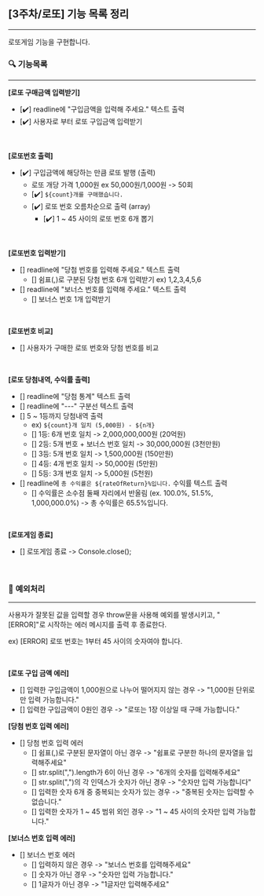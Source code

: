 ## **[3주차/로또] 기능 목록 정리**

<hr>
로또게임 기능을 구현합니다.

<br>

### 🔍 **기능목록**

<hr>

**[로또 구매금액 입력받기]**

- [✔️] readline에 "구입금액을 입력해 주세요." 텍스트 출력
- [✔️] 사용자로 부터 로또 구입금액 입력받기

<br>

**[로또번호 출력]**

- [✔️] 구입금액에 해당하는 만큼 로또 발행 (출력)
  - 로또 개당 가격 1,000원 ex 50,000원/1,000원 -> 50회
  - [✔️] `${count}개를 구매했습니다.`
  - [✔️] 로또 번호 오름차순으로 출력 (array)
    - [✔️] 1 ~ 45 사이의 로또 번호 6개 뽑기

<br>

**[로또번호 입력받기]**

- [] readline에 "당첨 번호를 입력해 주세요." 텍스트 출력
  - [] 쉼표(,)로 구분된 당첨 번호 6개 입력받기 ex) 1,2,3,4,5,6
- [] readline에 "보너스 번호를 입력해 주세요." 텍스트 출력
  - [] 보너스 번호 1개 입력받기

<br>

**[로또번호 비교]**

- [] 사용자가 구매한 로또 번호와 당첨 번호를 비교

<br>

**[로또 당첨내역, 수익률 출력]**

- [] readline에 "당첨 통계" 텍스트 출력
- [] readline에 "---" 구분선 텍스트 출력
- [] 5 ~ 1등까지 당첨내역 출력
  - ex) `${count}개 일치 (5,000원) - ${n개}`
  - [] 1등: 6개 번호 일치 -> 2,000,000,000원 (20억원)
  - [] 2등: 5개 번호 + 보너스 번호 일치 -> 30,000,000원 (3천만원)
  - [] 3등: 5개 번호 일치 -> 1,500,000원 (150만원)
  - [] 4등: 4개 번호 일치 -> 50,000원 (5만원)
  - [] 5등: 3개 번호 일치 -> 5,000원 (5천원)
- [] readline에 `총 수익률은 ${rateOfReturn}%입니다.` 수익률 텍스트 출력
  - [] 수익률은 소수점 둘째 자리에서 반올림 (ex. 100.0%, 51.5%, 1,000,000.0%) -> 총 수익률은 65.5%입니다.

<br>

**[로또게임 종료]**

- [] 로또게임 종료 -> Console.close();

<br>

### 🚨 **예외처리**

<hr>
사용자가 잘못된 값을 입력할 경우 throw문을 사용해 예외를 발생시키고, "[ERROR]"로 시작하는 에러 메시지를 출력 후 종료한다.

ex) [ERROR] 로또 번호는 1부터 45 사이의 숫자여야 합니다.

<br>

**[로또 구입 금액 에러]**

- [] 입력한 구입금액이 1,000원으로 나누어 떨어지지 않는 경우 -> "1,000원 단위로만 입력 가능합니다."
- [] 입력한 구입금액이 0원인 경우 -> "로또는 1장 이상일 때 구매 가능합니다."

**[당첨 번호 입력 에러]**

- [] 당첨 번호 입력 에러
  - [] 쉼표(,)로 구분된 문자열이 아닌 경우 -> "쉼표로 구분한 하나의 문자열을 입력해주세요"
  - [] str.split(",").length가 6이 아닌 경우 -> "6개의 숫자를 입력해주세요"
  - [] str.split(",")의 각 인덱스가 숫자가 아닌 경우 -> "숫자만 입력 가능합니다"
  - [] 입력한 숫자 6개 중 중복되는 숫자가 있는 경우 -> "중복된 숫자는 입력할 수 없습니다."
  - [] 입력한 숫자가 1 ~ 45 범위 외인 경우 -> "1 ~ 45 사이의 숫자만 입력 가능합니다."

**[보너스 번호 입력 에러]**

- [] 보너스 번호 에러
  - [] 입력하지 않은 경우 -> "보너스 번호를 입력해주세요"
  - [] 숫자가 아닌 경우 -> "숫자만 입력 가능합니다."
  - [] 1글자가 아닌 경우 -> "1글자만 입력해주세요"
